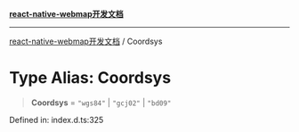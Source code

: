 [**react-native-webmap开发文档**](../README.md)

***

[react-native-webmap开发文档](../globals.md) / Coordsys

# Type Alias: Coordsys

> **Coordsys** = `"wgs84"` \| `"gcj02"` \| `"bd09"`

Defined in: index.d.ts:325

